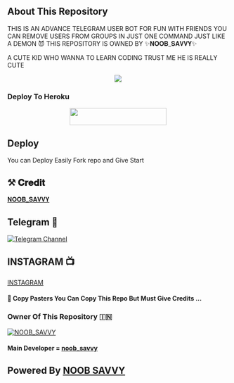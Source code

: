 ## About This Repository 
THIS IS AN ADVANCE TELEGRAM USER BOT FOR FUN WITH FRIENDS YOU CAN REMOVE USERS FROM GROUPS IN JUST ONE COMMAND 
JUST LIKE A DEMON 😈
 THIS REPOSITORY IS OWNED BY ✨𝐍𝐎𝐎𝐁_𝐒𝐀𝐕𝐕𝐘✨
 
 A CUTE KID WHO WANNA TO LEARN CODING TRUST ME HE IS REALLY CUTE 


<p align="center"><a href="https://t.me/✨𝐍𝐎𝐎𝐁_𝐒𝐀𝐕𝐕𝐘✨"><img src="https://graph.org/file/1d144049b390f26d70357.jpg"></a></p>



### Deploy To Heroku


<p align="center"><a href="https://dashboard.heroku.com/new?template=[https://github.com/Noob-savvy/Ban-all-Userbot]"> <img src="https://img.shields.io/badge/Deploy%20On%20Heroku-blue?style=for-the-badge&logo=heroku" width="220" height="38.45"/></a></p>


## Deploy
You can Deploy Easily Fork repo and Give Start 

## ⚒️ 𝐂𝐫𝐞𝐝𝐢𝐭
[𝐍𝐎𝐎𝐁_𝐒𝐀𝐕𝐕𝐘](https://t.me/noob_savvy)

## Telegram 🏪


[![Telegram Channel](https://img.shields.io/badge/Telegram-Channel-brightgreen)](https://t.me/noob_savvy_official)

## INSTAGRAM 📺

[INSTAGRAM](https://www.instagram.com/noob_savvy)




#### 🥺 Copy Pasters You Can Copy This Repo But Must Give Credits ...

###  Owner Of This Repository 🇮🇳
[![NOOB_SAVVY](https://graph.org/file/1d144049b390f26d70357.jpg)](https://t.me/noob_savvy)


#### Main Developer = [noob_savvy](https://t.me/noob_savvy)



## Powered By [NOOB SAVVY ](https://t.me/noob_savvy) 
